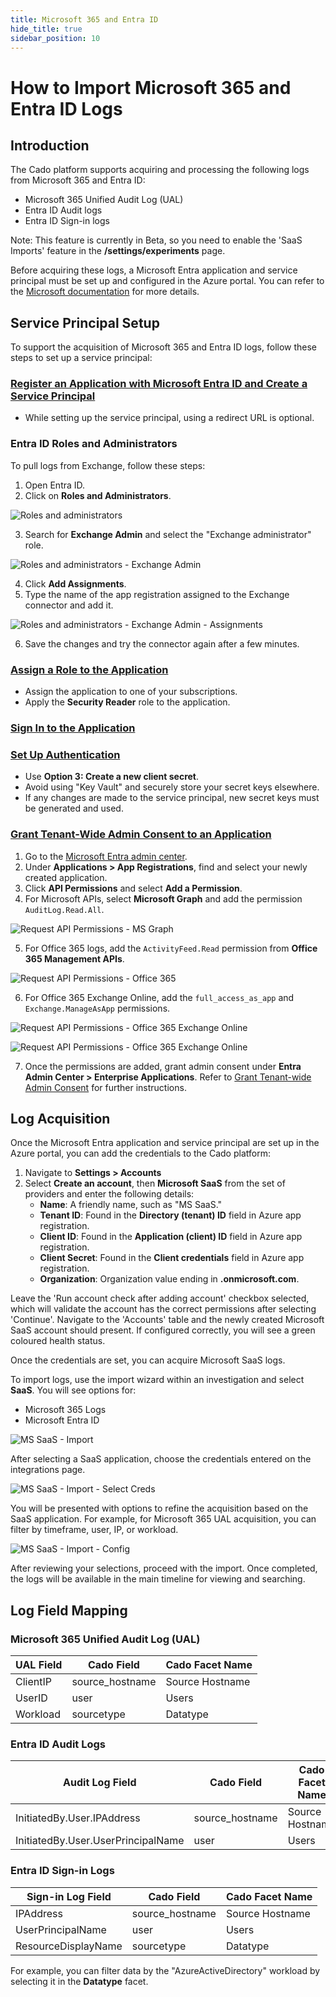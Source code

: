 ```yaml
---
title: Microsoft 365 and Entra ID
hide_title: true
sidebar_position: 10
---
```


# How to Import Microsoft 365 and Entra ID Logs

## Introduction

The Cado platform supports acquiring and processing the following logs from Microsoft 365 and Entra ID:

- Microsoft 365 Unified Audit Log (UAL)
- Entra ID Audit logs
- Entra ID Sign-in logs

Note: This feature is currently in Beta, so you need to enable the 'SaaS Imports' feature in the **/settings/experiments** page.

Before acquiring these logs, a Microsoft Entra application and service principal must be set up and configured in the Azure portal. You can refer to the [Microsoft documentation](https://learn.microsoft.com/en-us/entra/identity-platform/howto-create-service-principal-portal) for more details.

## Service Principal Setup

To support the acquisition of Microsoft 365 and Entra ID logs, follow these steps to set up a service principal:

### [Register an Application with Microsoft Entra ID and Create a Service Principal](https://learn.microsoft.com/en-us/entra/identity-platform/howto-create-service-principal-portal#register-an-application-with-microsoft-entra-id-and-create-a-service-principal)

- While setting up the service principal, using a redirect URL is optional.

### Entra ID Roles and Administrators

To pull logs from Exchange, follow these steps:

1. Open Entra ID.
2. Click on **Roles and Administrators**.

![Roles and administrators](/img/Entra-Roles.png)

3. Search for **Exchange Admin** and select the "Exchange administrator" role.

![Roles and administrators - Exchange Admin](/img/Entra-Roles-Exchange.png)

4. Click **Add Assignments**.
5. Type the name of the app registration assigned to the Exchange connector and add it.

![Roles and administrators - Exchange Admin - Assignments](/img/Entra-Roles-Exchange-Assignments.png)

6. Save the changes and try the connector again after a few minutes.

### [Assign a Role to the Application](https://learn.microsoft.com/en-us/entra/identity-platform/howto-create-service-principal-portal#assign-a-role-to-the-application)

- Assign the application to one of your subscriptions.
- Apply the **Security Reader** role to the application.

### [Sign In to the Application](https://learn.microsoft.com/en-us/entra/identity-platform/howto-create-service-principal-portal#sign-in-to-the-application)

### [Set Up Authentication](https://learn.microsoft.com/en-us/entra/identity-platform/howto-create-service-principal-portal#option-3-create-a-new-client-secret)

- Use **Option 3: Create a new client secret**.
- Avoid using "Key Vault" and securely store your secret keys elsewhere.
- If any changes are made to the service principal, new secret keys must be generated and used.

### [Grant Tenant-Wide Admin Consent to an Application](https://learn.microsoft.com/en-us/entra/identity/enterprise-apps/grant-admin-consent?pivots=portal)

1. Go to the [Microsoft Entra admin center](https://entra.microsoft.com/#home).
2. Under **Applications > App Registrations**, find and select your newly created application.
3. Click **API Permissions** and select **Add a Permission**.
4. For Microsoft APIs, select **Microsoft Graph** and add the permission `AuditLog.Read.All`.

![Request API Permissions - MS Graph](/img/Entra-API-Permissions1.png)

5. For Office 365 logs, add the `ActivityFeed.Read` permission from **Office 365 Management APIs**.

![Request API Permissions - Office 365](/img/Entra-API-Permissions2.png)

6. For Office 365 Exchange Online, add the `full_access_as_app` and `Exchange.ManageAsApp` permissions.

![Request API Permissions - Office 365 Exchange Online](/img/Entra-API-Permissions3.png)

![Request API Permissions - Office 365 Exchange Online](/img/Entra-API-Permissions4.png)

7. Once the permissions are added, grant admin consent under **Entra Admin Center > Enterprise Applications**. Refer to [Grant Tenant-wide Admin Consent](https://learn.microsoft.com/en-us/entra/identity/enterprise-apps/grant-admin-consent?pivots=portal#grant-tenant-wide-admin-consent-in-enterprise-apps-pane) for further instructions.

## Log Acquisition

Once the Microsoft Entra application and service principal are set up in the Azure portal, you can add the credentials to the Cado platform:

1. Navigate to **Settings > Accounts**
2. Select **Create an account**, then **Microsoft SaaS** from the set of providers and enter the following details:
   - **Name**: A friendly name, such as "MS SaaS."
   - **Tenant ID**: Found in the **Directory (tenant) ID** field in Azure app registration.
   - **Client ID**: Found in the **Application (client) ID** field in Azure app registration.
   - **Client Secret**: Found in the **Client credentials** field in Azure app registration.
   - **Organization**: Organization value ending in **.onmicrosoft.com**.

Leave the 'Run account check after adding account' checkbox selected, which will validate the account has the correct permissions after selecting 'Continue'. Navigate to the 'Accounts' table and the newly created Microsoft SaaS account should present. If configured correctly, you will see a green coloured health status.

Once the credentials are set, you can acquire Microsoft SaaS logs.

To import logs, use the import wizard within an investigation and select **SaaS**. You will see options for:
- Microsoft 365 Logs
- Microsoft Entra ID

![MS SaaS - Import](/img/Microsoft-SaaS-Import.png)

After selecting a SaaS application, choose the credentials entered on the integrations page.

![MS SaaS - Import - Select Creds](/img/Microsoft-SaaS-Import-Select-Creds.png)

You will be presented with options to refine the acquisition based on the SaaS application. For example, for Microsoft 365 UAL acquisition, you can filter by timeframe, user, IP, or workload.

![MS SaaS - Import - Config](/img/Microsoft-SaaS-Import-Config.png)

After reviewing your selections, proceed with the import. Once completed, the logs will be available in the main timeline for viewing and searching.

## Log Field Mapping

### Microsoft 365 Unified Audit Log (UAL)

| UAL Field   | Cado Field       | Cado Facet Name |
| ----------- | ---------------- | --------------- |
| ClientIP    | source_hostname   | Source Hostname |
| UserID      | user              | Users           |
| Workload    | sourcetype        | Datatype        |

### Entra ID Audit Logs

| Audit Log Field                       | Cado Field     | Cado Facet Name  |
| ------------------------------------- | -------------- | ---------------- |
| InitiatedBy.User.IPAddress            | source_hostname | Source Hostname  |
| InitiatedBy.User.UserPrincipalName    | user           | Users            |

### Entra ID Sign-in Logs

| Sign-in Log Field                     | Cado Field     | Cado Facet Name  |
| ------------------------------------- | -------------- | ---------------- |
| IPAddress                             | source_hostname | Source Hostname  |
| UserPrincipalName                     | user           | Users            |
| ResourceDisplayName                   | sourcetype     | Datatype         |

For example, you can filter data by the "AzureActiveDirectory" workload by selecting it in the **Datatype** facet.
